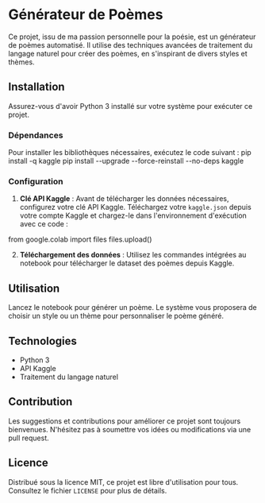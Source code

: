# Générateur de Poèmes

Ce projet, issu de ma passion personnelle pour la poésie, est un générateur de poèmes automatisé. Il utilise des techniques avancées de traitement du langage naturel pour créer des poèmes, en s'inspirant de divers styles et thèmes.

## Installation

Assurez-vous d'avoir Python 3 installé sur votre système pour exécuter ce projet.

### Dépendances

Pour installer les bibliothèques nécessaires, exécutez le code suivant :
pip install -q kaggle
pip install --upgrade --force-reinstall --no-deps kaggle


### Configuration

1. **Clé API Kaggle** : Avant de télécharger les données nécessaires, configurez votre clé API Kaggle. Téléchargez votre `kaggle.json` depuis votre compte Kaggle et chargez-le dans l'environnement d'exécution avec ce code :

from google.colab import files
files.upload()


2. **Téléchargement des données** : Utilisez les commandes intégrées au notebook pour télécharger le dataset des poèmes depuis Kaggle.

## Utilisation

Lancez le notebook pour générer un poème. Le système vous proposera de choisir un style ou un thème pour personnaliser le poème généré.

## Technologies

- Python 3
- API Kaggle
- Traitement du langage naturel

## Contribution

Les suggestions et contributions pour améliorer ce projet sont toujours bienvenues. N'hésitez pas à soumettre vos idées ou modifications via une pull request.

## Licence

Distribué sous la licence MIT, ce projet est libre d'utilisation pour tous. Consultez le fichier `LICENSE` pour plus de détails.
